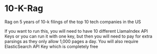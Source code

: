 # 10-K-Rag
Rag on 5 years of 10-k filings of the top 10 tech companies in the US

If you want to run this, you will need to have 10 different LlamaIndex API Keys or you can run it with one key, but then you will need to pay for extra parsings as they only allow 1,000 pages a day.
You will also require ElasticSearch API Key which is completely free
